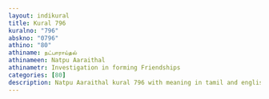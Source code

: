 ```yaml
---
layout: indikural
title: Kural 796
kuralno: "796"
abskno: "0796"
athino: "80"
athiname: நட்பாராய்தல்
athinameen: Natpu Aaraithal
athinametr: Investigation in forming Friendships
categories: [80]
description: Natpu Aaraithal kural 796 with meaning in tamil and english 
---
```


